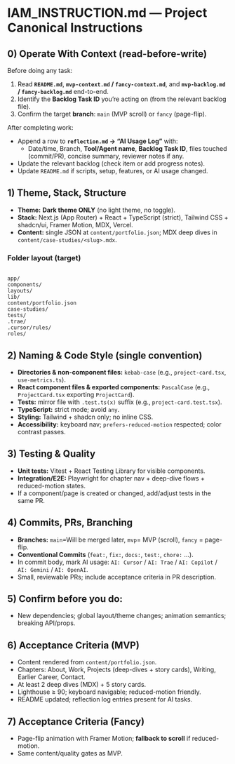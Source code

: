 # IAM_INSTRUCTION.md — Project Canonical Instructions

## 0) Operate With Context (read-before-write)
Before doing any task:
1) Read **`README.md`**, **`mvp-context.md` / `fancy-context.md`**, and **`mvp-backlog.md` / `fancy-backlog.md`** end-to-end.
2) Identify the **Backlog Task ID** you’re acting on (from the relevant backlog file).
3) Confirm the target **branch**: `main` (MVP scroll) or `fancy` (page-flip).

After completing work:
- Append a row to **`reflection.md` → “AI Usage Log”** with:
  - Date/time, Branch, **Tool/Agent name**, **Backlog Task ID**, files touched (commit/PR), concise summary, reviewer notes if any.
- Update the relevant backlog (check item or add progress notes).
- Update `README.md` if scripts, setup, features, or AI usage changed.

## 1) Theme, Stack, Structure
- **Theme:** **Dark theme ONLY** (no light theme, no toggle).
- **Stack:** Next.js (App Router) + React + TypeScript (strict), Tailwind CSS + shadcn/ui, Framer Motion, MDX, Vercel.
- **Content:** single JSON at `content/portfolio.json`; MDX deep dives in `content/case-studies/<slug>.mdx`.

### Folder layout (target)
```

app/
components/
layouts/
lib/
content/portfolio.json
case-studies/
tests/
.trae/
.cursor/rules/
roles/

```

## 2) Naming & Code Style (single convention)
- **Directories & non-component files:** `kebab-case` (e.g., `project-card.tsx`, `use-metrics.ts`).
- **React component files & exported components:** `PascalCase` (e.g., `ProjectCard.tsx` exporting `ProjectCard`).
- **Tests:** mirror file with `.test.ts(x)` suffix (e.g., `project-card.test.tsx`).
- **TypeScript:** strict mode; avoid `any`.
- **Styling:** Tailwind + shadcn only; no inline CSS.
- **Accessibility:** keyboard nav; `prefers-reduced-motion` respected; color contrast passes.

## 3) Testing & Quality
- **Unit tests:** Vitest + React Testing Library for visible components.
- **Integration/E2E:** Playwright for chapter nav + deep-dive flows + reduced-motion states.
- If a component/page is created or changed, add/adjust tests in the same PR.

## 4) Commits, PRs, Branching
- **Branches:** `main`=Will be merged later, `mvp`= MVP (scroll), `fancy` = page-flip.
- **Conventional Commits** (`feat:`, `fix:`, `docs:`, `test:`, `chore:` …).
- In commit body, mark AI usage: `AI: Cursor` / `AI: Trae` / `AI: Copilot` / `AI: Gemini` / `AI: OpenAI`.
- Small, reviewable PRs; include acceptance criteria in PR description.

## 5) Confirm before you do:
- New dependencies; global layout/theme changes; animation semantics; breaking API/props.

## 6) Acceptance Criteria (MVP)
- Content rendered from `content/portfolio.json`.
- Chapters: About, Work, Projects (deep-dives + story cards), Writing, Earlier Career, Contact.
- At least 2 deep dives (MDX) + 5 story cards.
- Lighthouse ≥ 90; keyboard navigable; reduced-motion friendly.
- README updated; reflection log entries present for AI tasks.

## 7) Acceptance Criteria (Fancy)
- Page-flip animation with Framer Motion; **fallback to scroll** if reduced-motion.
- Same content/quality gates as MVP.





